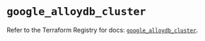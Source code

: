 # `google_alloydb_cluster`

Refer to the Terraform Registry for docs: [`google_alloydb_cluster`](https://registry.terraform.io/providers/hashicorp/google/5.27.0/docs/resources/alloydb_cluster).
